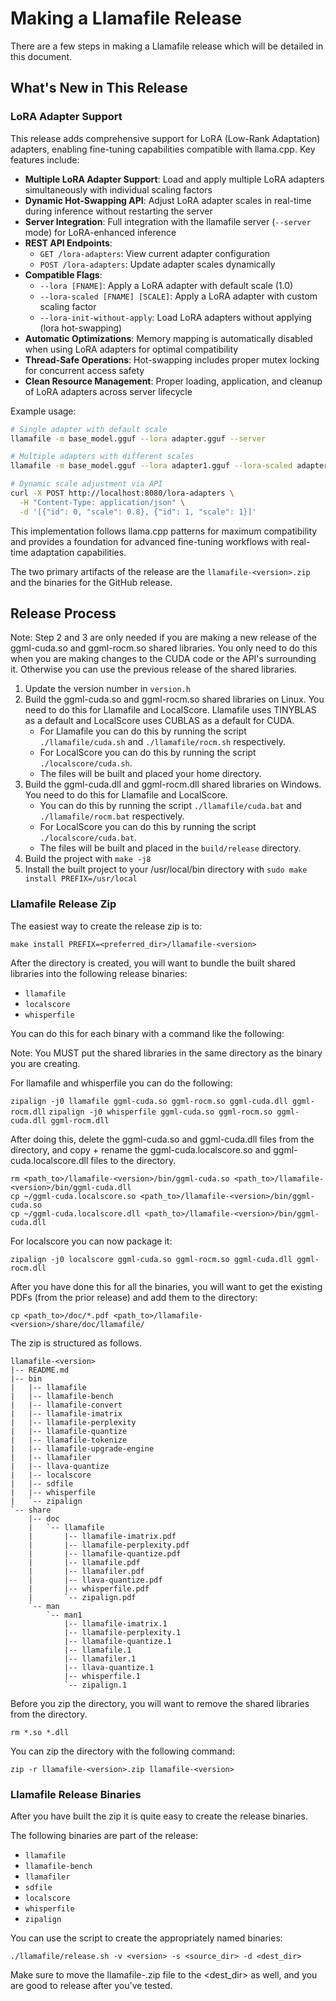 # Making a Llamafile Release

There are a few steps in making a Llamafile release which will be detailed in this document.

## What's New in This Release

### LoRA Adapter Support

This release adds comprehensive support for LoRA (Low-Rank Adaptation) adapters, enabling fine-tuning capabilities compatible with llama.cpp. Key features include:

- **Multiple LoRA Adapter Support**: Load and apply multiple LoRA adapters simultaneously with individual scaling factors
- **Dynamic Hot-Swapping API**: Adjust LoRA adapter scales in real-time during inference without restarting the server
- **Server Integration**: Full integration with the llamafile server (`--server` mode) for LoRA-enhanced inference
- **REST API Endpoints**:
  - `GET /lora-adapters`: View current adapter configuration
  - `POST /lora-adapters`: Update adapter scales dynamically
- **Compatible Flags**:
  - `--lora [FNAME]`: Apply a LoRA adapter with default scale (1.0)
  - `--lora-scaled [FNAME] [SCALE]`: Apply a LoRA adapter with custom scaling factor
  - `--lora-init-without-apply`: Load LoRA adapters without applying (lora hot-swapping)
- **Automatic Optimizations**: Memory mapping is automatically disabled when using LoRA adapters for optimal compatibility
- **Thread-Safe Operations**: Hot-swapping includes proper mutex locking for concurrent access safety
- **Clean Resource Management**: Proper loading, application, and cleanup of LoRA adapters across server lifecycle

Example usage:

```bash
# Single adapter with default scale
llamafile -m base_model.gguf --lora adapter.gguf --server

# Multiple adapters with different scales
llamafile -m base_model.gguf --lora adapter1.gguf --lora-scaled adapter2.gguf 0.5 --server

# Dynamic scale adjustment via API
curl -X POST http://localhost:8080/lora-adapters \
  -H "Content-Type: application/json" \
  -d '[{"id": 0, "scale": 0.8}, {"id": 1, "scale": 1}]'
```

This implementation follows llama.cpp patterns for maximum compatibility and provides a foundation for advanced fine-tuning workflows with real-time adaptation capabilities.

The two primary artifacts of the release are the `llamafile-<version>.zip` and the binaries for the GitHub release.

## Release Process

Note: Step 2 and 3 are only needed if you are making a new release of the ggml-cuda.so and ggml-rocm.so shared libraries. You only need to do this when you are making changes to the CUDA code or the API's surrounding it. Otherwise you can use the previous release of the shared libraries.

1. Update the version number in `version.h`
2. Build the ggml-cuda.so and ggml-rocm.so shared libraries on Linux. You need to do this for Llamafile and LocalScore. Llamafile uses TINYBLAS as a default and LocalScore uses CUBLAS as a default for CUDA.
   - For Llamafile you can do this by running the script `./llamafile/cuda.sh` and `./llamafile/rocm.sh` respectively.
   - For LocalScore you can do this by running the script `./localscore/cuda.sh`.
   - The files will be built and placed your home directory.
3. Build the ggml-cuda.dll and ggml-rocm.dll shared libraries on Windows. You need to do this for Llamafile and LocalScore.
   - You can do this by running the script `./llamafile/cuda.bat` and `./llamafile/rocm.bat` respectively.
   - For LocalScore you can do this by running the script `./localscore/cuda.bat`.
   - The files will be built and placed in the `build/release` directory.
4. Build the project with `make -j8`
5. Install the built project to your /usr/local/bin directory with `sudo make install PREFIX=/usr/local`

### Llamafile Release Zip

The easiest way to create the release zip is to:

`make install PREFIX=<preferred_dir>/llamafile-<version>`

After the directory is created, you will want to bundle the built shared libraries into the following release binaries:

- `llamafile`
- `localscore`
- `whisperfile`

You can do this for each binary with a command like the following:

Note: You MUST put the shared libraries in the same directory as the binary you are creating.

For llamafile and whisperfile you can do the following:

`zipalign -j0 llamafile ggml-cuda.so ggml-rocm.so ggml-cuda.dll ggml-rocm.dll`
`zipalign -j0 whisperfile ggml-cuda.so ggml-rocm.so ggml-cuda.dll ggml-rocm.dll`

After doing this, delete the ggml-cuda.so and ggml-cuda.dll files from the directory, and copy + rename the ggml-cuda.localscore.so and ggml-cuda.localscore.dll files to the directory.

```
rm <path_to>/llamafile-<version>/bin/ggml-cuda.so <path_to>/llamafile-<version>/bin/ggml-cuda.dll
cp ~/ggml-cuda.localscore.so <path_to>/llamafile-<version>/bin/ggml-cuda.so
cp ~/ggml-cuda.localscore.dll <path_to>/llamafile-<version>/bin/ggml-cuda.dll
```

For localscore you can now package it:

`zipalign -j0 localscore ggml-cuda.so ggml-rocm.so ggml-cuda.dll ggml-rocm.dll`

After you have done this for all the binaries, you will want to get the existing PDFs (from the prior release) and add them to the directory:

`cp <path_to>/doc/*.pdf <path_to>/llamafile-<version>/share/doc/llamafile/`

The zip is structured as follows.

```
llamafile-<version>
|-- README.md
|-- bin
|   |-- llamafile
|   |-- llamafile-bench
|   |-- llamafile-convert
|   |-- llamafile-imatrix
|   |-- llamafile-perplexity
|   |-- llamafile-quantize
|   |-- llamafile-tokenize
|   |-- llamafile-upgrade-engine
|   |-- llamafiler
|   |-- llava-quantize
|   |-- localscore
|   |-- sdfile
|   |-- whisperfile
|   `-- zipalign
`-- share
    |-- doc
    |   `-- llamafile
    |       |-- llamafile-imatrix.pdf
    |       |-- llamafile-perplexity.pdf
    |       |-- llamafile-quantize.pdf
    |       |-- llamafile.pdf
    |       |-- llamafiler.pdf
    |       |-- llava-quantize.pdf
    |       |-- whisperfile.pdf
    |       `-- zipalign.pdf
    `-- man
        `-- man1
            |-- llamafile-imatrix.1
            |-- llamafile-perplexity.1
            |-- llamafile-quantize.1
            |-- llamafile.1
            |-- llamafiler.1
            |-- llava-quantize.1
            |-- whisperfile.1
            `-- zipalign.1
```

Before you zip the directory, you will want to remove the shared libraries from the directory.

`rm *.so *.dll`

You can zip the directory with the following command:

`zip -r llamafile-<version>.zip llamafile-<version>`

### Llamafile Release Binaries

After you have built the zip it is quite easy to create the release binaries.

The following binaries are part of the release:

- `llamafile`
- `llamafile-bench`
- `llamafiler`
- `sdfile`
- `localscore`
- `whisperfile`
- `zipalign`

You can use the script to create the appropriately named binaries:

`./llamafile/release.sh -v <version> -s <source_dir> -d <dest_dir>`

Make sure to move the llamafile-<version>.zip file to the <dest_dir> as well, and you are good to release after you've tested.
